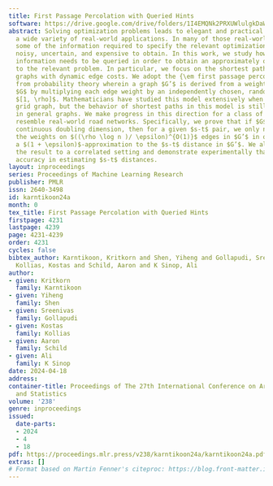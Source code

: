 ```yaml
---
title: First Passage Percolation with Queried Hints
software: https://drive.google.com/drive/folders/1I4EMQNk2PRXUWlulgkDaWw2VpBc40Uw4?usp=sharing
abstract: Solving optimization problems leads to elegant and practical solutions in
  a wide variety of real-world applications. In many of those real-world applications,
  some of the information required to specify the relevant optimization problem is
  noisy, uncertain, and expensive to obtain. In this work, we study how much of that
  information needs to be queried in order to obtain an approximately optimal solution
  to the relevant problem. In particular, we focus on the shortest path problem in
  graphs with dynamic edge costs. We adopt the {\em first passage percolation} model
  from probability theory wherein a graph $G’$ is derived from a weighted base graph
  $G$ by multiplying each edge weight by an independently chosen, random number in
  $[1, \rho]$. Mathematicians have studied this model extensively when $G$ is a $d$-dimensional
  grid graph, but the behavior of shortest paths in this model is still poorly understood
  in general graphs. We make progress in this direction for a class of graphs that
  resemble real-world road networks. Specifically, we prove that if $G$ has a constant
  continuous doubling dimension, then for a given $s-t$ pair, we only need to probe
  the weights on $((\rho \log n )/ \epsilon)^{O(1)}$ edges in $G’$ in order to obtain
  a $(1 + \epsilon)$-approximation to the $s-t$ distance in $G’$. We also generalize
  the result to a correlated setting and demonstrate experimentally that probing improves
  accuracy in estimating $s-t$ distances.
layout: inproceedings
series: Proceedings of Machine Learning Research
publisher: PMLR
issn: 2640-3498
id: karntikoon24a
month: 0
tex_title: First Passage Percolation with Queried Hints
firstpage: 4231
lastpage: 4239
page: 4231-4239
order: 4231
cycles: false
bibtex_author: Karntikoon, Kritkorn and Shen, Yiheng and Gollapudi, Sreenivas and
  Kollias, Kostas and Schild, Aaron and K Sinop, Ali
author:
- given: Kritkorn
  family: Karntikoon
- given: Yiheng
  family: Shen
- given: Sreenivas
  family: Gollapudi
- given: Kostas
  family: Kollias
- given: Aaron
  family: Schild
- given: Ali
  family: K Sinop
date: 2024-04-18
address:
container-title: Proceedings of The 27th International Conference on Artificial Intelligence
  and Statistics
volume: '238'
genre: inproceedings
issued:
  date-parts:
  - 2024
  - 4
  - 18
pdf: https://proceedings.mlr.press/v238/karntikoon24a/karntikoon24a.pdf
extras: []
# Format based on Martin Fenner's citeproc: https://blog.front-matter.io/posts/citeproc-yaml-for-bibliographies/
---
```

